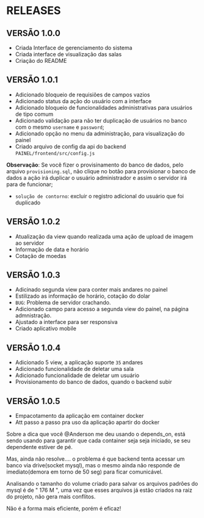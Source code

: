 # RELEASES

## VERSÃO 1.0.0

* Criada Interface de gerenciamento do sistema
* Criada interface de visualização das salas
* Criação do README

## VERSÃO 1.0.1

* Adicionado bloqueio de requisiões de campos vazios
* Adicionado status da ação do usuário com a interface
* Adicionado bloqueio de funcionalidades administrativas para usuários de tipo comum
* Adicionado validação para não ter duplicação de usuários no banco com o mesmo `username` e `password`;
* Adicionado opção no menu da administração, para visualização do painel
* Criado arquivo de config da api do backend `PAINEL/frontend/src/config.js`
 
**Observação**: Se você fizer o provisinamento do banco de dados, pelo arquivo `provisioning.sql`, não clique no botão para provisionar o banco de dados
a ação irá duplicar o usuário administrador e assim o servidor irá para de funcionar;

- `solução de contorno`: excluir o registro adicional do usuário que foi duplicado

## VERSÃO 1.0.2

* Atualização da view quando realizada uma ação de upload de imagem ao servidor
* Informação de data e horário
* Cotação de moedas


## VERSÃO 1.0.3 

* Adicinado segunda view para conter mais andares no painel
* Estilizado as informação de horário, cotação do dolar
* `BUG`: Problema de servidor crachando.
* Adicionado campo para acesso a segunda view  do painel, na página admnistração. 
* Ajustado a interface para ser responsiva
* Criado aplicativo mobile

## VERSÃO 1.0.4

* Adicionado 5 view, a aplicação suporte `35` andares
* Adicionado funcionalidade de deletar uma sala
* Adicionado funcionalidade de deletar um usuário
* Provisionamento do banco de dados, quando o backend subir

## VERSÃO 1.0.5 

* Empacotamento da aplicação em container docker
* Att passo a passo pra uso da aplicação apartir do docker



Sobre a dica que você @Anderson me deu usando o depends_on, está sendo usando para garantir que cada container seja seja iniciado, se seu dependente estiver de pé.

Mas, ainda não resolve....  o problema é que backend tenta acessar um banco via drive(socket mysql), mas o mesmo ainda não responde de imediato(demora em torno de 50 seg) para ficar comunicável.

Analisando o tamanho do volume criado para salvar os arquivos padrões do mysql é de " 176 M ", uma vez que esses arquivos já estão criados na raiz do projeto, não gera mais conflitos. 

Não é a forma mais eficiente, porém é eficaz!  